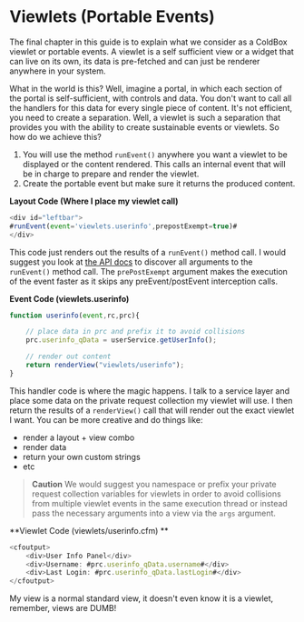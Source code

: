 # Viewlets (Portable Events)

The final chapter in this guide is to explain what we consider as a ColdBox viewlet or portable events. A viewlet is a self sufficient view or a widget that can live on its own, its data is pre-fetched and can just be renderer anywhere in your system. 

What in the world is this? Well, imagine a portal, in which each section of the portal is self-sufficient, with controls and data. You don't want to call all the handlers for this data for every single piece of content. It's not efficient, you need to create a separation. Well, a viewlet is such a separation that provides you with the ability to create sustainable events or viewlets. So how do we achieve this?

1. You will use the method `runEvent()` anywhere you want a viewlet to be displayed or the content rendered. This calls an internal event that will be in charge to prepare and render the viewlet.
2. Create the portable event but make sure it returns the produced content.

**Layout Code (Where I place my viewlet call)**

```js
<div id="leftbar">
#runEvent(event='viewlets.userinfo',prepostExempt=true)#
</div>
```

This code just renders out the results of a `runEvent()` method call. I would suggest you look at [the API docs](http://apidocs.ortussolutions.com/coldbox/current) to discover all arguments to the `runEvent()` method call. The `prePostExempt` argument makes the execution of the event faster as it skips any preEvent/postEvent interception calls.


**Event Code (viewlets.userinfo)**

```js
function userinfo(event,rc,prc){

	// place data in prc and prefix it to avoid collisions
	prc.userinfo_qData = userService.getUserInfo();

	// render out content 
	return renderView("viewlets/userinfo");
}
```
This handler code is where the magic happens. I talk to a service layer and place some data on the private request collection my viewlet will use. I then return the results of a `renderView()` call that will render out the exact viewlet I want. You can be more creative and do things like:

* render a layout + view combo
* render data
* return your own custom strings
* etc

> **Caution** We would suggest you namespace or prefix your private request collection variables for viewlets in order to avoid collisions from multiple viewlet events in the same execution thread or instead pass the necessary arguments into a view via the `args` argument.

**Viewlet Code (viewlets/userinfo.cfm) **

```js
<cfoutput>
	<div>User Info Panel</div>
	<div>Username: #prc.userinfo_qData.username#</div>
	<div>Last Login: #prc.userinfo_qData.lastLogin#</div>
</cfoutput>
```

My view is a normal standard view, it doesn't even know it is a viewlet, remember, views are DUMB!